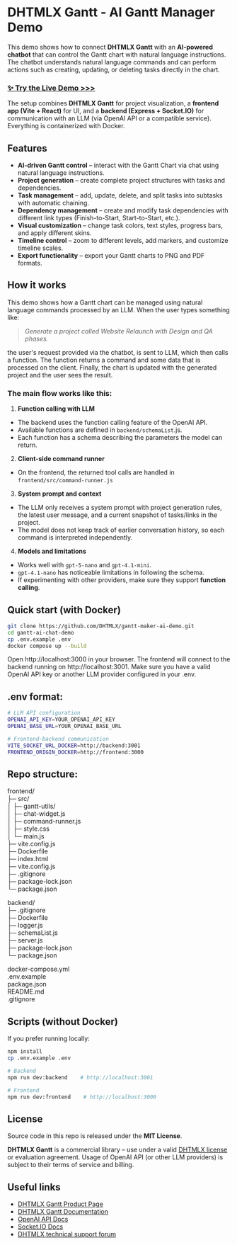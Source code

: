 # DHTMLX Gantt - AI Gantt Manager Demo

This demo shows how to connect **DHTMLX Gantt** with an **AI-powered chatbot** that can control the Gantt chart with natural language instructions.  
The chatbot understands natural language commands and can perform actions such as creating, updating, or deleting tasks directly in the chart.

### **[✨ Try the Live Demo >>>](https://dhtmlx.com/docs/demo/ai-gantt-maker/)**

The setup combines **DHTMLX Gantt** for project visualization, a **frontend app (Vite + React)** for UI, and a **backend (Express + Socket.IO)** for communication with an LLM (via OpenAI API or a compatible service). Everything is containerized with Docker.

## Features

- **AI-driven Gantt control** – interact with the Gantt Chart via chat using natural language instructions.
- **Project generation** – create complete project structures with tasks and dependencies.
- **Task management** – add, update, delete, and split tasks into subtasks with automatic chaining.
- **Dependency management** – create and modify task dependencies with different link types (Finish-to-Start, Start-to-Start, etc.).
- **Visual customization** – change task colors, text styles, progress bars, and apply different skins.
- **Timeline control** – zoom to different levels, add markers, and customize timeline scales.
- **Export functionality** – export your Gantt charts to PNG and PDF formats.

## How it works

This demo shows how a Gantt chart can be managed using natural language commands processed by an LLM. When the user types something like:

> _Generate a project called Website Relaunch with Design and QA phases._

the user's request provided via the chatbot, is sent to LLM, which then calls a function. The function returns a command and some data that is processed on the client. Finally, the chart is updated with the generated project and the user sees the result.

### The main flow works like this:

1. **Function calling with LLM**

- The backend uses the function calling feature of the OpenAI API.
- Available functions are defined in `backend/schemaList`.js.
- Each function has a schema describing the parameters the model can return.

2. **Client-side command runner**

- On the frontend, the returned tool calls are handled in `frontend/src/command-runner.js`

3. **System prompt and context**

- The LLM only receives a system prompt with project generation rules, the latest user message, and a current snapshot of tasks/links in the project.
- The model does not keep track of earlier conversation history, so each command is interpreted independently.

4. **Models and limitations**

- Works well with `gpt-5-nano` and `gpt-4.1-mini`.
- `gpt-4.1-nano` has noticeable limitations in following the schema.
- If experimenting with other providers, make sure they support **function calling**.

## Quick start (with Docker)

```bash
git clone https://github.com/DHTMLX/gantt-maker-ai-demo.git
cd gantt-ai-chat-demo
cp .env.example .env
docker compose up --build
```

Open http://localhost:3000 in your browser.
The frontend will connect to the backend running on http://localhost:3001. Make sure you have a valid OpenAI API key or another LLM provider configured in your .env.

## .env format:

```bash
# LLM API configuration
OPENAI_API_KEY=YOUR_OPENAI_API_KEY
OPENAI_BASE_URL=YOUR_OPENAI_BASE_URL

# Frontend-backend communication
VITE_SOCKET_URL_DOCKER=http://backend:3001
FRONTEND_ORIGIN_DOCKER=http://frontend:3000
```

## Repo structure:

frontend/  
 ├─ src/  
 │ ├─ gantt-utils/  
 │ ├─ chat-widget.js  
 │ ├─ command-runner.js  
 │ ├─ style.css  
 │ └─ main.js  
 ├─ vite.config.js  
 ├─ Dockerfile  
 ├─ index.html  
 ├─ vite.config.js  
 ├─ .gitignore  
 ├─ package-lock.json  
 └─ package.json

backend/  
 ├─ .gitignore  
 ├─ Dockerfile  
 ├─ logger.js  
 ├─ schemaList.js  
 ├─ server.js  
 ├─ package-lock.json  
 └─ package.json

docker-compose.yml  
.env.example  
package.json  
README.md  
.gitignore

## Scripts (without Docker)

If you prefer running locally:

```bash
npm install
cp .env.example .env

# Backend
npm run dev:backend    # http://localhost:3001

# Frontend
npm run dev:frontend    # http://localhost:3000
```

## License

Source code in this repo is released under the **MIT License**.

**DHTMLX Gantt** is a commercial library – use under a valid [DHTMLX license](https://dhtmlx.com/docs/products/licenses.shtml) or evaluation agreement.
Usage of OpenAI API (or other LLM providers) is subject to their terms of service and billing.

## Useful links

- [DHTMLX Gantt Product Page](https://dhtmlx.com/docs/products/dhtmlxGantt/)
- [DHTMLX Gantt Documentation](https://docs.dhtmlx.com/gantt/)
- [OpenAI API Docs](https://platform.openai.com/docs/)
- [Socket.IO Docs](https://socket.io/docs/v4/)
- [DHTMLX technical support forum](https://forum.dhtmlx.com/)
